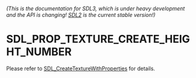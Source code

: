 ###### (This is the documentation for SDL3, which is under heavy development and the API is changing! [SDL2](https://wiki.libsdl.org/SDL2/) is the current stable version!)
# SDL_PROP_TEXTURE_CREATE_HEIGHT_NUMBER

Please refer to [SDL_CreateTextureWithProperties](SDL_CreateTextureWithProperties) for details.

